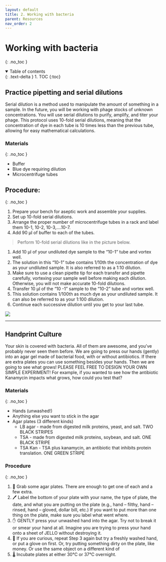 ```yaml
---
layout: default
title: 2. Working with bacteria
parent: Resources
nav_order: 2
---
```

# Working with bacteria
{: .no_toc }

<details open markdown="block">
  <summary>
    Table of contents
  </summary>
  {: .text-delta }
1. TOC
{:toc}
</details>


## Practice pipetting and serial dilutions

Serial dilution is a method used to manipulate the amount of something in a sample. In the future, you will be working with phage stocks of unknown concentrations. You will use serial dilutions to purify, amplify, and titer your phage. This protocol uses 10-fold serial dilutions, meaning that the concentration of dye in each tube is 10 times less than the previous tube, allowing for easy mathematical calculations.

### Materials
{: .no_toc }
- Buffer
- Blue dye requiring dilution
- Microcentrifuge tubes 

## Procedure:
{: .no_toc }
1. Prepare your bench for aseptic work and assemble your supplies.
1. Set up 10-fold serial dilutions.
1. Arrange the proper number of microcentrifuge tubes in a rack and label them 10-1, 10-2, 10-3,….10-7.
1. Add 90 μl of buffer to each of the tubes.
>Perform 10-fold serial dilutions like in the picture below.
1. Add 10 μl of your undiluted dye sample to the “10-1” tube and vortex well.
1. The solution in this “10-1” tube contains 1/10th the concentration of dye as your undiluted sample. It is also referred to as a 1:10 dilution.
1. Make sure to use a clean pipette tip for each transfer and pipette carefully, vortexing your sample well before making each dilution. Otherwise, you will not make accurate 10-fold dilutions.
1. Transfer 10 μl of the “10 -1” sample to the “10-2” tube and vortex well.
1. This solution contains 1/100th as much dye as your undiluted sample. It can also be referred to as your 1:100 dilution.
1. Continue each successive dilution until you get to your last tube.

![](../../assets/images/labprotocols/image3.png)

---

## Handprint Culture
Your skin is covered with bacteria. All of them are awesome, and you’ve probably never seen them before. We are going to press our hands (gently) into an agar gel made of bacterial food, with or without antibiotics. If there are extra plates you can use something besides your hands. Then we are going to see what grows! PLEASE FEEL FREE TO DESIGN YOUR OWN SIMPLE EXPERIMENT! For example, if you wanted to see how the antibiotic Kanamycin impacts what grows, how could you test that?

### Materials
{: .no_toc }
- Hands (unwashed!)
- Anything else you want to stick in the agar
- Agar plates (3 different kinds)
    - LB agar - made from digested milk proteins, yeast, and salt. TWO BLACK STRIPES
    - TSA - made from digested milk proteins, soybean, and salt. ONE BLACK STRIPE
    - TSA Kan - TSA plus kanamycin, an antibiotic that inhibits protein translation. ONE GREEN STRIPE

### Procedure
{: .no_toc }
1. 🧫 Grab some agar plates. There are enough to get one of each and a few extra.
1. 🖊️ Label the bottom of your plate with your name, the type of plate, the date, and what you are putting on the plate (e.g., hand – filthy, hand – rinsed, hand – gloved, dollar bill, etc.) If you want to put more than one thing on the plate, make sure you label what went where.
1. ✋ GENTLY press your unwashed hand into the agar. Try not to break it or smear your hand at all. Imagine you are trying to press your hand onto a sheet of JELLO without destroying it.
1. 🤑 If you are curious, repeat Step 3 again but try a freshly washed hand, or put a glove on first. Or, try putting something dirty on the plate, like money. Or use the same object on a different kind of
1. 🌡️ Incubate plates at either 30℃ or 37℃ overnight.
